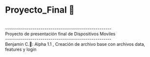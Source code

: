 # Proyecto_Final &#x1F537;
<br /> ------------------------------------------------------
<br/> Proyecto de presentación final de Dispositivos Moviles 
<br /> ------------------------------------------------------
<br />Benjamin C.&#x1F4D8;: Alpha 1.1 , Creación de archivo base con archivos data, features y login 
